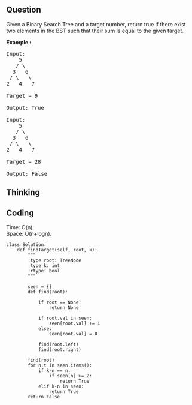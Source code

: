 ## Question
Given a Binary Search Tree and a target number, return true if there exist two elements in the BST such that their sum is equal to the given target.<br>

**Example :**
<pre>
Input: 
    5
   / \
  3   6
 / \   \
2   4   7

Target = 9

Output: True

Input: 
    5
   / \
  3   6
 / \   \
2   4   7

Target = 28

Output: False
</pre>

## Thinking


## Coding
Time: O(n); </br>
Space: O(n+logn).
```python3
class Solution:
    def findTarget(self, root, k):
        """
        :type root: TreeNode
        :type k: int
        :rtype: bool
        """
        
        seen = {}
        def find(root):
            
            if root == None:
                return None
            
            if root.val in seen:
                seen[root.val] += 1
            else:
                seen[root.val] = 0
            
            find(root.left)
            find(root.right)
            
        find(root)
        for n,t in seen.items():
            if k-n == n:
                if seen[n] >= 2:
                    return True
            elif k-n in seen:
                return True
        return False
```
